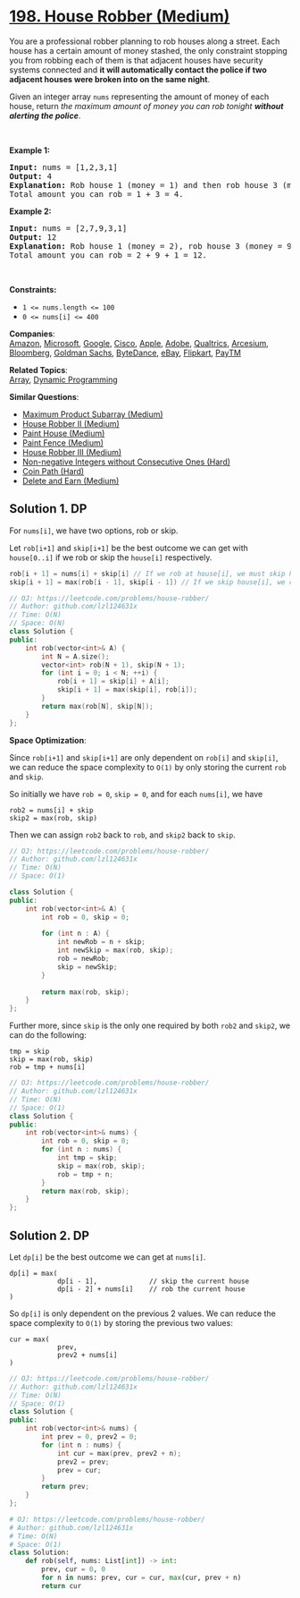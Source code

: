 # [198. House Robber (Medium)](https://leetcode.com/problems/house-robber/)

<p>You are a professional robber planning to rob houses along a street. Each house has a certain amount of money stashed, the only constraint stopping you from robbing each of them is that adjacent houses have security systems connected and <b>it will automatically contact the police if two adjacent houses were broken into on the same night</b>.</p>

<p>Given an integer array <code>nums</code> representing the amount of money of each house, return <em>the maximum amount of money you can rob tonight <b>without alerting the police</b></em>.</p>

<p>&nbsp;</p>
<p><strong>Example 1:</strong></p>

<pre><strong>Input:</strong> nums = [1,2,3,1]
<strong>Output:</strong> 4
<strong>Explanation:</strong> Rob house 1 (money = 1) and then rob house 3 (money = 3).
Total amount you can rob = 1 + 3 = 4.
</pre>

<p><strong>Example 2:</strong></p>

<pre><strong>Input:</strong> nums = [2,7,9,3,1]
<strong>Output:</strong> 12
<strong>Explanation:</strong> Rob house 1 (money = 2), rob house 3 (money = 9) and rob house 5 (money = 1).
Total amount you can rob = 2 + 9 + 1 = 12.
</pre>

<p>&nbsp;</p>
<p><strong>Constraints:</strong></p>

<ul>
	<li><code>1 &lt;= nums.length &lt;= 100</code></li>
	<li><code>0 &lt;= nums[i] &lt;= 400</code></li>
</ul>


**Companies**:  
[Amazon](https://leetcode.com/company/amazon), [Microsoft](https://leetcode.com/company/microsoft), [Google](https://leetcode.com/company/google), [Cisco](https://leetcode.com/company/cisco), [Apple](https://leetcode.com/company/apple), [Adobe](https://leetcode.com/company/adobe), [Qualtrics](https://leetcode.com/company/qualtrics), [Arcesium](https://leetcode.com/company/arcesium), [Bloomberg](https://leetcode.com/company/bloomberg), [Goldman Sachs](https://leetcode.com/company/goldman-sachs), [ByteDance](https://leetcode.com/company/bytedance), [eBay](https://leetcode.com/company/ebay), [Flipkart](https://leetcode.com/company/flipkart), [PayTM](https://leetcode.com/company/paytm)

**Related Topics**:  
[Array](https://leetcode.com/tag/array/), [Dynamic Programming](https://leetcode.com/tag/dynamic-programming/)

**Similar Questions**:
* [Maximum Product Subarray (Medium)](https://leetcode.com/problems/maximum-product-subarray/)
* [House Robber II (Medium)](https://leetcode.com/problems/house-robber-ii/)
* [Paint House (Medium)](https://leetcode.com/problems/paint-house/)
* [Paint Fence (Medium)](https://leetcode.com/problems/paint-fence/)
* [House Robber III (Medium)](https://leetcode.com/problems/house-robber-iii/)
* [Non-negative Integers without Consecutive Ones (Hard)](https://leetcode.com/problems/non-negative-integers-without-consecutive-ones/)
* [Coin Path (Hard)](https://leetcode.com/problems/coin-path/)
* [Delete and Earn (Medium)](https://leetcode.com/problems/delete-and-earn/)

## Solution 1. DP

For `nums[i]`, we have two options, rob or skip.

Let `rob[i+1]` and `skip[i+1]` be the best outcome we can get with `house[0..i]` if we rob or skip the `house[i]` respectively.

```cpp
rob[i + 1] = nums[i] + skip[i] // If we rob at house[i], we must skip house[i-1]
skip[i + 1] = max(rob[i - 1], skip[i - 1]) // If we skip house[i], we can pick the maximum from robbing or skipping house[i-1]
```

```cpp
// OJ: https://leetcode.com/problems/house-robber/
// Author: github.com/lzl124631x
// Time: O(N)
// Space: O(N)
class Solution {
public:
    int rob(vector<int>& A) {
        int N = A.size();
        vector<int> rob(N + 1), skip(N + 1);
        for (int i = 0; i < N; ++i) {
            rob[i + 1] = skip[i] + A[i];
            skip[i + 1] = max(skip[i], rob[i]);
        }
        return max(rob[N], skip[N]);
    }
};
```

**Space Optimization**:

Since `rob[i+1]` and `skip[i+1]` are only dependent on `rob[i]`  and `skip[i]`, we can reduce the space complexity to `O(1)` by only storing the current `rob` and `skip`.

So initially we have `rob = 0`, `skip = 0`, and for each `nums[i]`, we have 

```
rob2 = nums[i] + skip
skip2 = max(rob, skip)
```

Then we can assign `rob2` back to `rob`, and `skip2` back to `skip`.

```cpp
// OJ: https://leetcode.com/problems/house-robber/
// Author: github.com/lzl124631x
// Time: O(N)
// Space: O(1)

class Solution {
public:
    int rob(vector<int>& A) {
        int rob = 0, skip = 0;
        
        for (int n : A) {
            int newRob = n + skip;
            int newSkip = max(rob, skip);
            rob = newRob;
            skip = newSkip;
        }
        
        return max(rob, skip);
    }
};

```

Further more, since `skip` is the only one required by both `rob2` and `skip2`, we can do the following:

```
tmp = skip
skip = max(rob, skip)
rob = tmp + nums[i]
```

```cpp
// OJ: https://leetcode.com/problems/house-robber/
// Author: github.com/lzl124631x
// Time: O(N)
// Space: O(1)
class Solution {
public:
    int rob(vector<int>& nums) {
        int rob = 0, skip = 0;
        for (int n : nums) {
            int tmp = skip;
            skip = max(rob, skip);
            rob = tmp + n;
        }
        return max(rob, skip);
    }
};
```

## Solution 2. DP

Let `dp[i]` be the best outcome we can get at `nums[i]`.

```
dp[i] = max(
            dp[i - 1],             // skip the current house
            dp[i - 2] + nums[i]    // rob the current house
)
```

So `dp[i]` is only dependent on the previous 2 values. We can reduce the space complexity to `O(1)` by storing the previous two values:

```
cur = max(
            prev,
            prev2 + nums[i]
)
```

```cpp
// OJ: https://leetcode.com/problems/house-robber/
// Author: github.com/lzl124631x
// Time: O(N)
// Space: O(1)
class Solution {
public:
    int rob(vector<int>& nums) {
        int prev = 0, prev2 = 0;
        for (int n : nums) {
            int cur = max(prev, prev2 + n);
            prev2 = prev;
            prev = cur;
        }
        return prev;
    }
};
```

```py
# OJ: https://leetcode.com/problems/house-robber/
# Author: github.com/lzl124631x
# Time: O(N)
# Space: O(1)
class Solution:
    def rob(self, nums: List[int]) -> int:
        prev, cur = 0, 0
        for n in nums: prev, cur = cur, max(cur, prev + n)
        return cur
```
